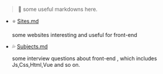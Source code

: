 > :blue_heart: some useful markdowns here.

- :star: [Sites.md]("./Sites.md)

  some websites interesting and useful for front-end

- :sweat_drops: [Subjects.md]("./Subjects.md)

  some interview questions about front-end , which includes Js,Css,Html,Vue and so on.
